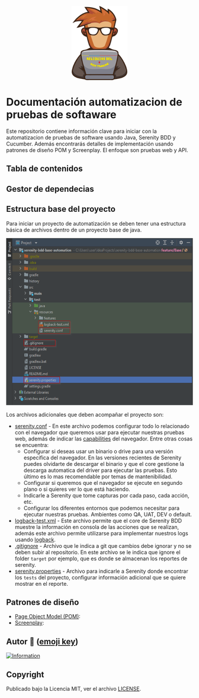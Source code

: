 <a target="_blank" href="https://www.youtube.com/@reliquiasdelsoftware">
  <p style="text-align:center;">
    <img alt="Logo Reliquias del Software" src="images/logo.png" width="150" height="200">
  </p>
</a>

# Documentación automatizacion de pruebas de softaware

Este repositorio contiene información clave para iniciar con la automatizacion de pruebas de software usando Java,
Serenity BDD y Cucumber. Además encontrarás detalles de implementación usando patrones de diseño POM y Screenplay. El
enfoque son pruebas web y API.

## Tabla de contenidos

## Gestor de dependecias

## Estructura base del proyecto

Para iniciar un proyecto de automatización se deben tener una estructura básica de archivos dentro de un proyecto base
de java.

<img alt="Logo Reliquias del Software" src="images/archivos_base.png" width="562" height="450">

Los archivos adicionales que deben acompañar el proyecto son:

- [serenity.conf]() - En este archivo podemos configurar todo lo relacionado con el navegador que queremos usar para
  ejecutar nuestras pruebas web, además de indicar
  las [capabilities](https://serenity-bdd.github.io/docs/guide/driver_config) del navegador. Entre otras cosas se
  encuentra:
    - Configurar si deseas usar un binario o drive para una versión especifica del navegador. En las versiones recientes
      de Serenity puedes olvidarte de descargar el binario y que el core gestione la descarga automatica del driver para
      ejecutar las pruebas. Esto último es lo mas recomendable por temas de mantenibilidad.
    - Configurar si queremos que el navegador se ejecute en segundo plano o si quieres ver lo que está haciendo.
    - Indicarle a Serenity que tome capturas por cada paso, cada acción, etc.
    - Configurar los diferentes entornos que podemos necesitar para ejecutar nuestras pruebas. Ambientes como QA, UAT,
      DEV o default.
- [logback-test.xml]() - Este archivo permite que el core de Serenity BDD muestre la información en consola de las
  acciones que se realizan, además este archivo permite utilizarse para implementar nuestros logs
  usando [logback](https://logback.qos.ch/index.html).
- [.gitignore]() - Archivo que le indica a git que cambios debe ignorar y no se deben subir al repositorio. En este
  archivo se le indica que ignore el folder `target` por ejemplo, que es donde se almacenan los reportes de serenity.
- [serenity.properties]() - Archivo para indicarle a Serenity donde encontrar los `tests` del proyecto, configurar
  información adicional que se quiere mostrar en el reporte.

## Patrones de diseño

- [Page Object Model (POM)]():
- [Screenplay]():

## Autor 👨 ([emoji key](https://allcontributors.org/docs/en/emoji-key))

[![Information](https://github-stats-alpha.vercel.app/api?username=DiegoPinzon20 "Information")](https://github-stats-alpha.vercel.app/api?username=DiegoPinzon20 "Information")

## Copyright

Publicado bajo la Licencia MIT, ver el
archivo [LICENSE](https://github.com/DiegoPinzon20/doc-automatizacion-pruebas/blob/master/LICENSE).

